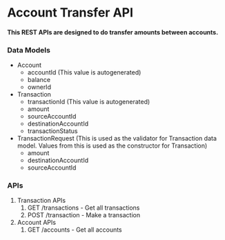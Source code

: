# Account Transfer API

#### This REST APIs are designed to do transfer amounts between accounts.

### Data Models
- Account
  - accountId (This value is autogenerated)
  - balance
  - ownerId
- Transaction
  - transactionId (This value is autogenerated)
  - amount
  - sourceAccountId
  - destinationAccountId
  - transactionStatus
- TransactionRequest (This is used as the validator for Transaction data model. Values from
this is used as the constructor for Transaction)
  - amount
  - destinationAccountId
  - sourceAccountId

### APIs
1. Transaction APIs
   1. GET /transactions - Get all transactions
   2. POST /transaction - Make a transaction
2. Account APIs
   1. GET /accounts - Get all accounts